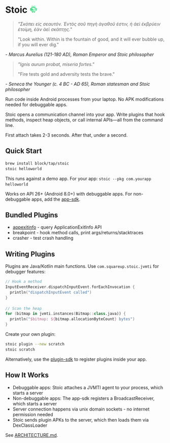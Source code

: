 # Stoic <img src="./assets/logo.svg" alt="App logo" width="25">

> *"Σκόπει εἰς σεαυτόν. Ἐντὸς σοῦ πηγὴ ἀγαθοῦ ἐστιν, ἡ ἀεὶ ἐκβρύειν ἑτοίμη, ἐὰν ἀεὶ σκάπτῃς."*
>
> "Look within. Within is the fountain of good, and it will ever bubble up, if you will ever dig."

*- Marcus Aurelius (121-180 AD), Roman Emperor and Stoic philosopher*

> *"Ignis aurum probat, miseria fortes."*
>
> "Fire tests gold and adversity tests the brave."

*- Seneca the Younger (c. 4 BC - AD 65), Roman statesman and Stoic philosopher*

Run code inside Android processes from your laptop. No APK modifications needed for debuggable apps.

Stoic opens a communication channel into your app. Write plugins that hook methods, inspect heap objects, or call internal APIs—all from the command line.

First attach takes 2-3 seconds. After that, under a second.

## Quick Start

```bash
brew install block/tap/stoic
stoic helloworld
```

This runs against a demo app. For your app: `stoic --pkg com.yourapp helloworld`

Works on API 26+ (Android 8.0+) with debuggable apps. For non-debuggable apps,
add the
[app-sdk](https://mvnrepository.com/artifact/com.squareup.stoic/app-sdk).

## Bundled Plugins

- [appexitinfo](docs/APPEXITINFO.md) - query ApplicationExitInfo API
- breakpoint - hook method calls, print args/returns/stacktraces
- crasher - test crash handling

## Writing Plugins

Plugins are Java/Kotlin main functions. Use `com.squareup.stoic.jvmti` for debugger features:

```kotlin
// Hook a method
InputEventReceiver.dispatchInputEvent.forEachInvocation {
  println("dispatchInputEvent called")
}

// Scan the heap
for (bitmap in jvmti.instances(Bitmap::class.java)) {
  println("$bitmap: ${bitmap.allocationByteCount} bytes")
}
```

Create your own plugin:
```bash
stoic plugin --new scratch
stoic scratch
```

Alternatively, use the
[plugin-sdk](https://mvnrepository.com/artifact/com.squareup.stoic/plugin-sdk)
to register plugins inside your app.

## How It Works

- Debuggable apps: Stoic attaches a JVMTI agent to your process, which starts a server
- Non-debuggable apps: The app-sdk registers a BroadcastReceiver, which starts a server
- Server connection happens via unix domain sockets - no internet permission needed
- Stoic sends plugin APKs to the server, which then loads them via DexClassLoader

See [ARCHITECTURE.md](docs/ARCHITECTURE.md).
